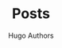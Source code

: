 ---
aliases:
- posts
- articles
- blog
- showcase
- docs
author: Hugo Authors
tags:
- index
title: Posts
---